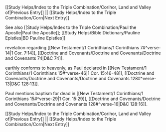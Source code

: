 [[Study Helps/Index to the Triple Combination/Corihor, Land and Valley of|Previous Entry]]  ||  [[Study Helps/Index to the Triple Combination/Corn|Next Entry]]

 See also [[Study Helps/Index to the Triple Combination/Paul the Apostle|Paul the Apostle]]; [[Study Helps/Bible Dictionary/Pauline Epistles|BD Pauline Epistles]]

 revelation regarding [[New Testament/1 Corinthians/1 Corinthians 7#^verse-14|1 Cor. 7:14]], [[Doctrine and Covenants/Doctrine and Covenants/Doctrine and Covenants 74|D&C 74]].

 earthly conforms to heavenly, as Paul declared in [[New Testament/1 Corinthians/1 Corinthians 15#^verse-46|1 Cor. 15:46-48]], [[Doctrine and Covenants/Doctrine and Covenants/Doctrine and Covenants 128#^verse-13|D&C 128:13]].

 Paul mentions baptism for dead in [[New Testament/1 Corinthians/1 Corinthians 15#^verse-29|1 Cor. 15:29]], [[Doctrine and Covenants/Doctrine and Covenants/Doctrine and Covenants 128#^verse-16|D&C 128:16]].

[[Study Helps/Index to the Triple Combination/Corihor, Land and Valley of|Previous Entry]]  ||  [[Study Helps/Index to the Triple Combination/Corn|Next Entry]]